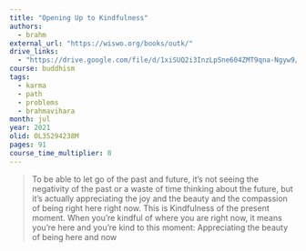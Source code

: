 ```yaml
---
title: "Opening Up to Kindfulness"
authors:
  - brahm
external_url: "https://wiswo.org/books/outk/"
drive_links:
  - "https://drive.google.com/file/d/1xiSUQ2i3InzLpSne604ZMT9qna-Ngyw9/view?usp=drivesdk"
course: buddhism
tags:
  - karma
  - path
  - problems
  - brahmavihara
month: jul
year: 2021
olid: OL35294238M
pages: 91
course_time_multiplier: 0
---
```


> To be able to let go of the past and future, it’s not seeing the negativity of the past or a waste of time thinking about the future, but it’s actually appreciating the joy and the beauty and the compassion of being right here right now. This is Kindfulness of the present moment. When you’re kindful of where you are right now, it means you’re here and you’re kind to this moment: Appreciating the beauty of being here and now
